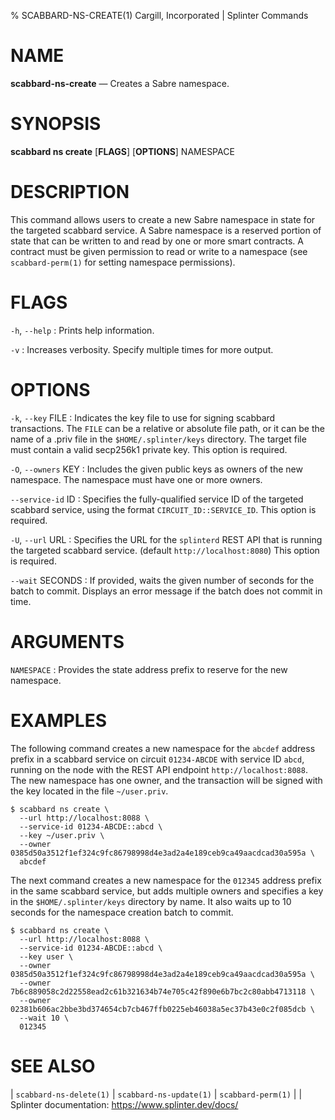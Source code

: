 % SCABBARD-NS-CREATE(1) Cargill, Incorporated | Splinter Commands
<!--
  Copyright 2018-2021 Cargill Incorporated
  Licensed under Creative Commons Attribution 4.0 International License
  https://creativecommons.org/licenses/by/4.0/
-->

NAME
====

**scabbard-ns-create** — Creates a Sabre namespace.

SYNOPSIS
========

**scabbard ns create** \[**FLAGS**\] \[**OPTIONS**\] NAMESPACE

DESCRIPTION
===========
This command allows users to create a new Sabre namespace in state for the
targeted scabbard service. A Sabre namespace is a reserved portion of state that
can be written to and read by one or more smart contracts. A contract must be
given permission to read or write to a namespace (see `scabbard-perm(1)` for
setting namespace permissions).

FLAGS
=====
`-h`, `--help`
: Prints help information.

`-v`
: Increases verbosity. Specify multiple times for more output.

OPTIONS
=======
`-k`, `--key` FILE
: Indicates the key file to use for signing scabbard transactions. The `FILE`
  can be a relative or absolute file path, or it can be the name of a .priv file
  in the `$HOME/.splinter/keys` directory. The target file must contain a valid
  secp256k1 private key. This option is required.

`-O`, `--owners` KEY
: Includes the given public keys as owners of the new namespace. The namespace
  must have one or more owners.

`--service-id` ID
: Specifies the fully-qualified service ID of the targeted scabbard service,
  using the format `CIRCUIT_ID::SERVICE_ID`. This option is required.

`-U`, `--url` URL
: Specifies the URL for the `splinterd` REST API that is running the targeted
  scabbard service. (default `http://localhost:8080`) This option is required.

`--wait` SECONDS
: If provided, waits the given number of seconds for the batch to commit.
  Displays an error message if the batch does not commit in time.

ARGUMENTS
=========
`NAMESPACE`
: Provides the state address prefix to reserve for the new namespace.

EXAMPLES
========
The following command creates a new namespace for the `abcdef` address prefix in
a scabbard service on circuit `01234-ABCDE` with service ID `abcd`, running on
the node with the REST API endpoint `http://localhost:8088`. The new namespace
has one owner, and the transaction will be signed with the key located in the
file `~/user.priv`.

```
$ scabbard ns create \
  --url http://localhost:8088 \
  --service-id 01234-ABCDE::abcd \
  --key ~/user.priv \
  --owner 0385d50a3512f1ef324c9fc86798998d4e3ad2a4e189ceb9ca49aacdcad30a595a \
  abcdef
```

The next command creates a new namespace for the `012345` address prefix in the
same scabbard service, but adds multiple owners and specifies a key in the
`$HOME/.splinter/keys` directory by name. It also waits up to 10 seconds for the
namespace creation batch to commit.

```
$ scabbard ns create \
  --url http://localhost:8088 \
  --service-id 01234-ABCDE::abcd \
  --key user \
  --owner 0385d50a3512f1ef324c9fc86798998d4e3ad2a4e189ceb9ca49aacdcad30a595a \
  --owner 7b6c889058c2d22558ead2c61b321634b74e705c42f890e6b7bc2c80abb4713118 \
  --owner 02381b606ac2bbe3bd374654cb7cb467ffb0225eb46038a5ec37b43e0c2f085dcb \
  --wait 10 \
  012345
```

SEE ALSO
========
| `scabbard-ns-delete(1)`
| `scabbard-ns-update(1)`
| `scabbard-perm(1)`
|
| Splinter documentation: https://www.splinter.dev/docs/
